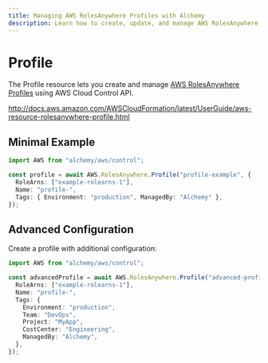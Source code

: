```yaml
---
title: Managing AWS RolesAnywhere Profiles with Alchemy
description: Learn how to create, update, and manage AWS RolesAnywhere Profiles using Alchemy Cloud Control.
---
```


# Profile

The Profile resource lets you create and manage [AWS RolesAnywhere Profiles](https://docs.aws.amazon.com/rolesanywhere/latest/userguide/) using AWS Cloud Control API.

http://docs.aws.amazon.com/AWSCloudFormation/latest/UserGuide/aws-resource-rolesanywhere-profile.html

## Minimal Example

```ts
import AWS from "alchemy/aws/control";

const profile = await AWS.RolesAnywhere.Profile("profile-example", {
  RoleArns: ["example-rolearns-1"],
  Name: "profile-",
  Tags: { Environment: "production", ManagedBy: "Alchemy" },
});
```

## Advanced Configuration

Create a profile with additional configuration:

```ts
import AWS from "alchemy/aws/control";

const advancedProfile = await AWS.RolesAnywhere.Profile("advanced-profile", {
  RoleArns: ["example-rolearns-1"],
  Name: "profile-",
  Tags: {
    Environment: "production",
    Team: "DevOps",
    Project: "MyApp",
    CostCenter: "Engineering",
    ManagedBy: "Alchemy",
  },
});
```


